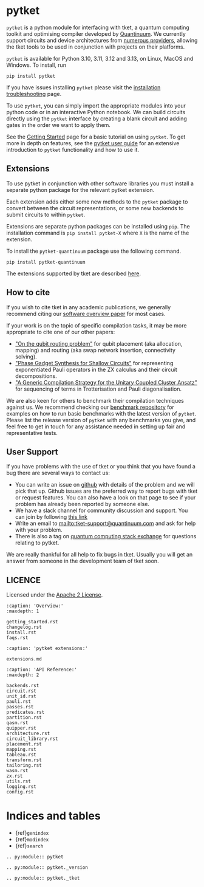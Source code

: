 # pytket

`pytket` is a python module for interfacing with tket, a quantum computing toolkit and optimising compiler developed by [Quantinuum]. We currently support circuits and device architectures from
[numerous providers](https://docs.quantinuum.com/tket/api-docs/extensions), allowing the
tket tools to be used in conjunction with projects on their platforms.

`pytket` is available for Python 3.10, 3.11, 3.12 and 3.13, on Linux, MacOS
and Windows. To install, run

```
pip install pytket
```

If you have issues installing `pytket` please visit the [installation troubleshooting](install.md) page.

To use `pytket`, you can simply import the appropriate modules into your python code or in an interactive Python notebook. We can build circuits directly using the `pytket` interface by creating a blank circuit and adding gates in the order we want to apply them.

See the [Getting Started](getting_started.md) page for a basic tutorial on using
`pytket`. To get more in depth on features, see the [pytket user guide](https://docs.quantinuum.com/tket/user-guide/) for an extensive introduction to `pytket` functionality and how to use it.

## Extensions

To use pytket in conjunction with other software libraries you must install a
separate python package for the relevant pytket extension.

Each extension adds either some new methods to the `pytket` package to convert between the circuit
representations, or some new backends to submit circuits to within `pytket`.

Extensions are separate python packages can be installed using `pip`. The installation command is `pip install pytket-X` where `X` is the name of the extension.

To install the `pytket-quantinuum` package use the following command.

```
pip install pytket-quantinuum
```

The extensions supported by tket are described
[here](extensions.md).

## How to cite

If you wish to cite tket in any academic publications, we generally recommend citing our [software overview paper](https://doi.org/10.1088/2058-9565/ab8e92) for most cases.

If your work is on the topic of specific compilation tasks, it may be more appropriate to cite one of our other papers:

- ["On the qubit routing problem"](https://doi.org/10.4230/LIPIcs.TQC.2019.5) for qubit placement (aka allocation, mapping) and routing (aka swap network insertion, connectivity solving).
- ["Phase Gadget Synthesis for Shallow Circuits"](https://doi.org/10.4204/EPTCS.318.13) for representing exponentiated Pauli operators in the ZX calculus and their circuit decompositions.
- ["A Generic Compilation Strategy for the Unitary Coupled Cluster Ansatz"](https://arxiv.org/abs/2007.10515) for sequencing of terms in Trotterisation and Pauli diagonalisation.

We are also keen for others to benchmark their compilation techniques against us. We recommend checking our [benchmark repository](https://github.com/CQCL/tket_benchmarking) for examples on how to run basic benchmarks with the latest version of `pytket`. Please list the release version of `pytket` with any benchmarks you give, and feel free to get in touch for any assistance needed in setting up fair and representative tests.

## User Support

If you have problems with the use of tket or you think that you have found a bug there are several ways to contact us:

- You can write an issue on [github](https://github.com/CQCL/tket/issues) with details of the problem and we will pick that up. Github issues are the preferred way to report bugs with tket or request features. You can also have a look on that page to see if your problem has already been reported by someone else.
- We have a slack channel for community discussion and support. You can join by following [this link](https://tketusers.slack.com/join/shared_invite/zt-18qmsamj9-UqQFVdkRzxnXCcKtcarLRA#/shared-invite/email)
- Write an email to <mailto:tket-support@quantinuum.com> and ask for help with your problem.
- There is also a tag on [quantum computing stack exchange](https://quantumcomputing.stackexchange.com/questions/tagged/pytket) for questions relating to pytket.

We are really thankful for all help to fix bugs in tket. Usually you will get an answer from someone in the development team of tket soon.

## LICENCE

Licensed under the [Apache 2 License](http://www.apache.org/licenses/LICENSE-2.0).

```{toctree}
:caption: 'Overview:'
:maxdepth: 1

getting_started.rst
changelog.rst
install.rst
faqs.rst
```

```{toctree}
:caption: 'pytket extensions:'

extensions.md
```

```{toctree}
:caption: 'API Reference:'
:maxdepth: 2

backends.rst
circuit.rst
unit_id.rst
pauli.rst
passes.rst
predicates.rst
partition.rst
qasm.rst
quipper.rst
architecture.rst
circuit_library.rst
placement.rst
mapping.rst
tableau.rst
transform.rst
tailoring.rst
wasm.rst
zx.rst
utils.rst
logging.rst
config.rst
```

# Indices and tables

- {ref}`genindex`
- {ref}`modindex`
- {ref}`search`

```{eval-rst}
.. py:module:: pytket
```

```{eval-rst}
.. py:module:: pytket._version
```

```{eval-rst}
.. py:module:: pytket._tket
```

[quantinuum]: https://www.quantinuum.com/
